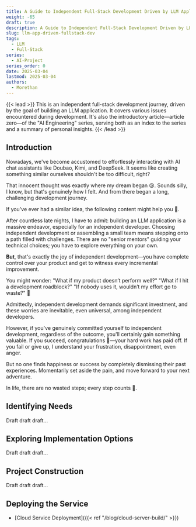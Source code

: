 ```yaml
---
title: A Guide to Independent Full-Stack Development Driven by LLM Applications
weight: -65
draft: true
description: A Guide to Independent Full-Stack Development Driven by LLM Applications
slug: llm-app-driven-fullstack-dev
tags:
  - LLM
  - Full-Stack
series:
  - AI-Project
series_order: 0
date: 2025-03-04
lastmod: 2025-03-04
authors:
  - Morethan
---
```

{{< lead >}}
This is an independent full-stack development journey, driven by the goal of building an LLM application. It covers various issues encountered during development.
It's also the introductory article—article zero—of the "AI Engineering" series, serving both as an index to the series and a summary of personal insights.
{{< /lead >}}

## Introduction

Nowadays, we've become accustomed to effortlessly interacting with AI chat assistants like Doubao, Kimi, and DeepSeek. It seems like creating something similar ourselves shouldn't be too difficult, right?

That innocent thought was exactly where my dream began 😢. Sounds silly, I know, but that's genuinely how I felt. And from there began a long, challenging development journey.

If you've ever had a similar idea, the following content might help you 🤗.

After countless late nights, I have to admit: building an LLM application is a massive endeavor, especially for an independent developer. Choosing independent development or assembling a small team means stepping onto a path filled with challenges. There are no "senior mentors" guiding your technical choices; you have to explore everything on your own.

**But**, that's exactly the joy of independent development—you have complete control over your product and get to witness every incremental improvement.

You might wonder: "What if my product doesn’t perform well?" "What if I hit a development roadblock?" "If nobody uses it, wouldn’t my effort go to waste?" 🤔

Admittedly, independent development demands significant investment, and these worries are inevitable, even universal, among independent developers.

However, if you've genuinely committed yourself to independent development, regardless of the outcome, you'll certainly gain something valuable. If you succeed, congratulations 🥳—your hard work has paid off. If you fail or give up, I understand your frustration, disappointment, even anger.

But no one finds happiness or success by completely dismissing their past experiences. Momentarily set aside the pain, and move forward to your next adventure.

In life, there are no wasted steps; every step counts 🫡.

## Identifying Needs

Draft draft draft...

## Exploring Implementation Options

Draft draft draft...

## Project Construction

Draft draft draft...

## Deploying the Service

- [Cloud Service Deployment]({{< ref "/blog/cloud-server-build/" >}})
